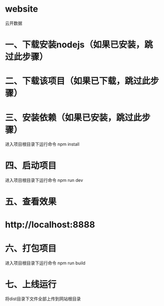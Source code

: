 # website

云开数据

# 一、下载安装nodejs（如果已安装，跳过此步骤）

# 二、下载该项目（如果已下载，跳过此步骤）

# 三、安装依赖（如果已安装，跳过此步骤）
进入项目根目录下运行命令
npm install

# 四、启动项目
进入项目根目录下运行命令
npm run dev

# 五、查看效果
# http://localhost:8888

# 六、打包项目
进入项目根目录下运行命令
npm run build

# 七、上线运行
将dist目录下文件全部上传到网站根目录
